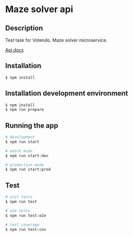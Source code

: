 # Maze solver api

## Description

Test task for Votendo.
Maze solver microservice.

[Api docs](docs/API.md)

## Installation

```bash
$ npm install
```

## Installation development environment

```bash
$ npm install
$ npm run prepare
```

## Running the app

```bash
# development
$ npm run start

# watch mode
$ npm run start:dev

# production mode
$ npm run start:prod
```

## Test

```bash
# unit tests
$ npm run test

# e2e tests
$ npm run test:e2e

# test coverage
$ npm run test:cov
```
